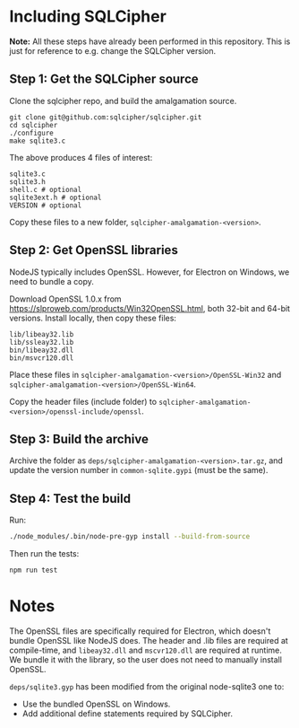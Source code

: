 # Including SQLCipher

**Note:** All these steps have already been performed in this repository. This is just for reference to e.g. change the SQLCipher version.

## Step 1: Get the SQLCipher source

Clone the sqlcipher repo, and build the amalgamation source.

```
git clone git@github.com:sqlcipher/sqlcipher.git
cd sqlcipher
./configure
make sqlite3.c
```

The above produces 4 files of interest:

```
sqlite3.c
sqlite3.h
shell.c # optional
sqlite3ext.h # optional
VERSION # optional
```

Copy these files to a new folder, `sqlcipher-amalgamation-<version>`.

## Step 2: Get OpenSSL libraries

NodeJS typically includes OpenSSL. However, for Electron on Windows, we need to bundle a copy.

Download OpenSSL 1.0.x from https://slproweb.com/products/Win32OpenSSL.html, both 32-bit and 64-bit versions. Install locally, then copy these files:

```
lib/libeay32.lib
lib/ssleay32.lib
bin/libeay32.dll
bin/msvcr120.dll
```

Place these files in `sqlcipher-amalgamation-<version>/OpenSSL-Win32` and `sqlcipher-amalgamation-<version>/OpenSSL-Win64`.

Copy the header files (include folder) to `sqlcipher-amalgamation-<version>/openssl-include/openssl`.

## Step 3: Build the archive

Archive the folder as `deps/sqlcipher-amalgamation-<version>.tar.gz`, and update the version number in `common-sqlite.gypi` (must be the same).

## Step 4: Test the build

Run:

```sh
./node_modules/.bin/node-pre-gyp install --build-from-source
```

Then run the tests:

```sh
npm run test
```


# Notes

The OpenSSL files are specifically required for Electron, which doesn't bundle OpenSSL like NodeJS does. The header and .lib files are required at compile-time, and `libeay32.dll` and `mscvr120.dll` are required at runtime. We bundle it with the library, so the user does not need to manually install OpenSSL.

`deps/sqlite3.gyp` has been modified from the original node-sqlite3 one to:
 * Use the bundled OpenSSL on Windows.
 * Add additional define statements required by SQLCipher.


